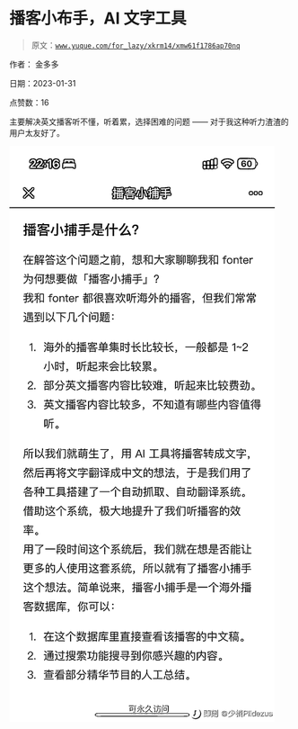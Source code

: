 # 播客小布手，AI 文字工具

> 原文：[`www.yuque.com/for_lazy/xkrm14/xmw61f1786ap70nq`](https://www.yuque.com/for_lazy/xkrm14/xmw61f1786ap70nq)



作者： 金多多 

日期：2023-01-31 

点赞数：16 

主要解决英文播客听不懂，听着累，选择困难的问题 —— 对于我这种听力渣渣的用户太友好了。 

![](img/8c5d8087ba7fb977667104040642dce0.png)  

